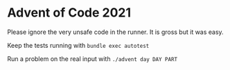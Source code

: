 # Advent of Code 2021

Please ignore the very unsafe code in the runner. It is gross but it was easy.

Keep the tests running with `bundle exec autotest`

Run a problem on the real input with `./advent day DAY PART`
